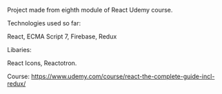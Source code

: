 Project made from eighth module of React Udemy course.

Technologies used so far:

React, ECMA Script 7, Firebase, Redux

Libaries: 

React Icons, Reactotron.

Course: https://www.udemy.com/course/react-the-complete-guide-incl-redux/
